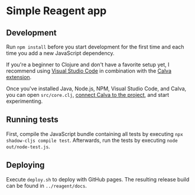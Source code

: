 # Simple Reagent app

## Development

Run `npm install` before you start development for the first time and each time you add a new JavaScript dependency.

If you're a beginner to Clojure and don't have a favorite setup yet, I recommend using [Visual Studio Code](https://code.visualstudio.com/) in combination with the [Calva extension](https://calva.io/).

Once you've installed Java, Node.js, NPM, Visual Studio Code, and Calva, you can open `src/core.clj`, [connect Calva to the project](https://calva.io/connect/), and start experimenting.

## Running tests

First, compile the JavaScript bundle containing all tests by executing `npx shadow-cljs compile test`.
Afterwards, run the tests by executing `node out/node-test.js`.


## Deploying

Execute `deploy.sh` to deploy with GitHub pages.
The resulting release build can be found in `../reagent/docs`.
